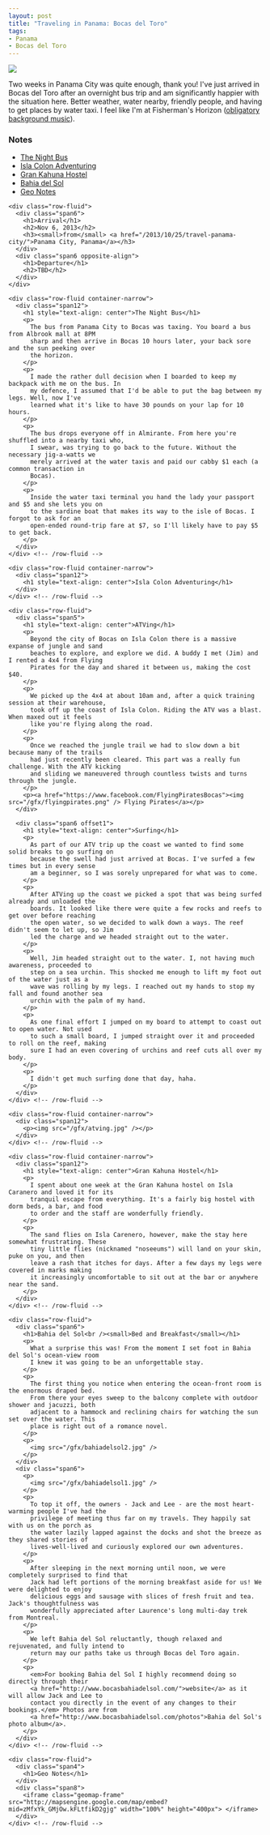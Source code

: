 ```yaml
---
layout: post
title: "Traveling in Panama: Bocas del Toro"
tags:
- Panama
- Bocas del Toro
---
```


<div class="page narrow-top-space">
<p><img src="/gfx/bocas.jpg" /></p>
<div class="container-narrow">
<p>
  Two weeks in Panama City was quite enough, thank you! I've just arrived in Bocas del Toro after an
  overnight bus trip and am significantly happier with the situation here. Better weather, water
  nearby, friendly people, and having to get places by water taxi. I feel like I'm at Fisherman's
  Horizon (<a href="http://www.youtube.com/watch?v=ZLwtYlaqWaU">obligatory background music</a>).
</p>
<h3>Notes</h3>
<ul>
  <li><a href="#overnightbus">The Night Bus</a></li>
  <li><a href="#islacolon">Isla Colon Adventuring</a></li>
  <li><a href="#grankahuna">Gran Kahuna Hostel</a></li>
  <li><a href="#bahiadelsol">Bahia del Sol</a></li>
  <li><a href="#geomap">Geo Notes</a></li>
</ul>
</div>
</div>

<div class="page">
  <div class="container">
    
    <div class="row-fluid">
      <div class="span6">
        <h1>Arrival</h1>
        <h2>Nov 6, 2013</h2>
        <h3><small>from</small> <a href="/2013/10/25/travel-panama-city/">Panama City, Panama</a></h3>
      </div>
      <div class="span6 opposite-align">
        <h1>Departure</h1>
        <h2>TBD</h2>
      </div>
    </div>

  </div> <!-- /container -->
</div>

<div id="overnightbus" class="page lessons_green">
  <div class="container">
    
    <div class="row-fluid container-narrow">
      <div class="span12">
        <h1 style="text-align: center">The Night Bus</h1>
        <p>
          The bus from Panama City to Bocas was taxing. You board a bus from Albrook mall at 8PM
          sharp and then arrive in Bocas 10 hours later, your back sore and the sun peeking over
          the horizon.
        </p>
        <p>
          I made the rather dull decision when I boarded to keep my backpack with me on the bus. In
          my defence, I assumed that I'd be able to put the bag between my legs. Well, now I've
          learned what it's like to have 30 pounds on your lap for 10 hours.
        </p>
        <p>
          The bus drops everyone off in Almirante. From here you're shuffled into a nearby taxi who,
          I swear, was trying to go back to the future. Without the necessary jig-a-watts we
          merely arrived at the water taxis and paid our cabby $1 each (a common transaction in
          Bocas).
        </p>
        <p>
          Inside the water taxi terminal you hand the lady your passport and $5 and she lets you on
          to the sardine boat that makes its way to the isle of Bocas. I forgot to ask for an
          open-ended round-trip fare at $7, so I'll likely have to pay $5 to get back.
        </p>
      </div>
    </div> <!-- /row-fluid -->

  </div> <!-- /container -->
</div> <!-- /#overnightbus -->

<div id="islacolon" class="page lessons_orange">
  <div class="container">
    
    <div class="row-fluid container-narrow">
      <div class="span12">
        <h1 style="text-align: center">Isla Colon Adventuring</h1>
      </div>
    </div> <!-- /row-fluid -->
    
    <div class="row-fluid">
      <div class="span5">
        <h1 style="text-align: center">ATVing</h1>
        <p>
          Beyond the city of Bocas on Isla Colon there is a massive expanse of jungle and sand
          beaches to explore, and explore we did. A buddy I met (Jim) and I rented a 4x4 from Flying
          Pirates for the day and shared it between us, making the cost $40.
        </p>
        <p>
          We picked up the 4x4 at about 10am and, after a quick training session at their warehouse,
          took off up the coast of Isla Colon. Riding the ATV was a blast. When maxed out it feels
          like you're flying along the road.
        </p>
        <p>
          Once we reached the jungle trail we had to slow down a bit because many of the trails
          had just recently been cleared. This part was a really fun challenge. With the ATV kicking
          and sliding we maneuvered through countless twists and turns through the jungle.
        </p>
        <p><a href="https://www.facebook.com/FlyingPiratesBocas"><img src="/gfx/flyingpirates.png" /> Flying Pirates</a></p>
      </div>
      
      <div class="span6 offset1">
        <h1 style="text-align: center">Surfing</h1>
        <p>
          As part of our ATV trip up the coast we wanted to find some solid breaks to go surfing on
          because the swell had just arrived at Bocas. I've surfed a few times but in every sense
          am a beginner, so I was sorely unprepared for what was to come.
        </p>
        <p>
          After ATVing up the coast we picked a spot that was being surfed already and unloaded the
          boards. It looked like there were quite a few rocks and reefs to get over before reaching
          the open water, so we decided to walk down a ways. The reef didn't seem to let up, so Jim
          led the charge and we headed straight out to the water.
        </p>
        <p>
          Well, Jim headed straight out to the water. I, not having much awareness, proceeded to
          step on a sea urchin. This shocked me enough to lift my foot out of the water just as a
          wave was rolling by my legs. I reached out my hands to stop my fall and found another sea
          urchin with the palm of my hand.
        </p>
        <p>
          As one final effort I jumped on my board to attempt to coast out to open water. Not used
          to such a small board, I jumped straight over it and proceeded to roll on the reef, making
          sure I had an even covering of urchins and reef cuts all over my body.
        </p>
        <p>
          I didn't get much surfing done that day, haha.
        </p>
      </div>
    </div> <!-- /row-fluid -->
    
    <div class="row-fluid container-narrow">
      <div class="span12">
        <p><img src="/gfx/atving.jpg" /></p>
      </div>
    </div> <!-- /row-fluid -->

  </div> <!-- /container -->
</div> <!-- /#islacolon -->

<div id="grankahuna" class="page lessons_grey">
  <div class="container">
    
    <div class="row-fluid container-narrow">
      <div class="span12">
        <h1 style="text-align: center">Gran Kahuna Hostel</h1>
        <p>
          I spent about one week at the Gran Kahuna hostel on Isla Caranero and loved it for its
          tranquil escape from everything. It's a fairly big hostel with dorm beds, a bar, and food
          to order and the staff are wonderfully friendly.
        </p>
        <p>
          The sand flies on Isla Carenero, however, make the stay here somewhat frustrating. These
          tiny little flies (nicknamed "noseeums") will land on your skin, puke on you, and then
          leave a rash that itches for days. After a few days my legs were covered in marks making
          it increasingly uncomfortable to sit out at the bar or anywhere near the sand.
        </p>
      </div>
    </div> <!-- /row-fluid -->

  </div> <!-- /container -->
</div> <!-- /#grankahuna -->

<div id="bahiadelsol" class="page lessons_grey">
  <div class="container">
    
    <div class="row-fluid">
      <div class="span6">
        <h1>Bahia del Sol<br /><small>Bed and Breakfast</small></h1>
        <p>
          What a surprise this was! From the moment I set foot in Bahia del Sol's ocean-view room
          I knew it was going to be an unforgettable stay.
        </p>
        <p>
          The first thing you notice when entering the ocean-front room is the enormous draped bed.
          From there your eyes sweep to the balcony complete with outdoor shower and jacuzzi, both
          adjacent to a hammock and reclining chairs for watching the sun set over the water. This
          place is right out of a romance novel.
        </p>
        <p>
          <img src="/gfx/bahiadelsol2.jpg" />
        </p>
      </div>
      <div class="span6">
        <p>
          <img src="/gfx/bahiadelsol1.jpg" />
        </p>
        <p>
          To top it off, the owners - Jack and Lee - are the most heart-warming people I've had the
          privilege of meeting thus far on my travels. They happily sat with us on the porch as
          the water lazily lapped against the docks and shot the breeze as they shared stories of
          lives-well-lived and curiously explored our own adventures.
        </p>
        <p>
          After sleeping in the next morning until noon, we were completely surprised to find that
          Jack had left portions of the morning breakfast aside for us! We were delighted to enjoy
          delicious eggs and sausage with slices of fresh fruit and tea. Jack's thoughtfulness was
          wonderfully appreciated after Laurence's long multi-day trek from Montreal.
        </p>
        <p>
          We left Bahia del Sol reluctantly, though relaxed and rejuvenated, and fully intend to
          return may our paths take us through Bocas del Toro again.
        </p>
        <p>
          <em>For booking Bahia del Sol I highly recommend doing so directly through their
          <a href="http://www.bocasbahiadelsol.com/">website</a> as it will allow Jack and Lee to
          contact you directly in the event of any changes to their bookings.</em> Photos are from
          <a href="http://www.bocasbahiadelsol.com/photos">Bahia del Sol's photo album</a>.
        </p>
      </div>
    </div> <!-- /row-fluid -->

  </div> <!-- /container -->
</div> <!-- /#bahiadelsol -->

<div id="geomap" class="page">
  <div class="container">
    
    <div class="row-fluid">
      <div class="span4">
        <h1>Geo Notes</h1>
      </div>
      <div class="span8">
        <iframe class="geomap-frame" src="http://mapsengine.google.com/map/embed?mid=zMfxYk_GMjOw.kFLtfikD2gjg" width="100%" height="400px"> </iframe>
      </div>
    </div> <!-- /row-fluid -->

  </div> <!-- /container -->
</div> <!-- /#geomap -->
